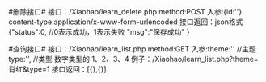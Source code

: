 #删除接口#
接口：/Xiaohao/learn_delete.php
method:POST
入参:{id:''}
content-type:application/x-www-form-urlencoded
接口返回：json格式
         {"status":0,     //0表示成功，1表示失败
          "msg":"保存成功"
          }


#查询接口#
接口：/Xiaohao/learn_list.php
method:GET
入参:theme:''  //主题
     type:'',  //类型  数字类型的 1、2、3、4
例子：/Xiaohao/learn_list.php?theme=肖红&type=1
接口返回：[{},{}]

